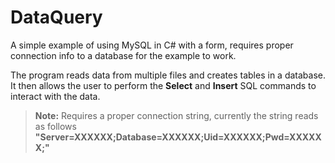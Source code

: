 # DataQuery
A simple example of using MySQL in C# with a form, requires proper connection info to a database for the example to work.

The program reads data from multiple files and creates tables in a database. It then allows the user to perform the **Select** and **Insert** SQL commands to interact with the data.

>**Note:** Requires a proper connection string, currently the string reads as follows  
>       **"Server=XXXXXX;Database=XXXXXX;Uid=XXXXXX;Pwd=XXXXXX;"**








